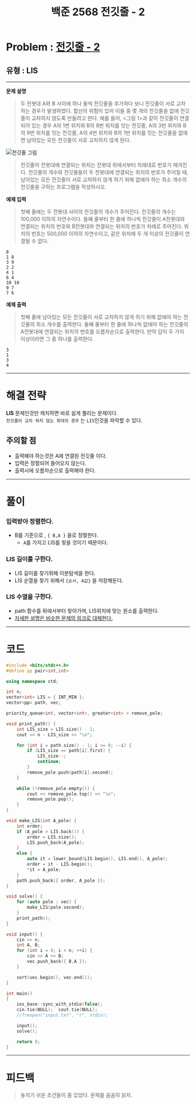 ﻿---
title: 백준 2568 전깃줄 - 2 
#date: 2020-01-01-00:00
categories:
- PS

tags:
- baekjoon
- PS
- Problem Solve
- LIS
- KOI
---

<!-- 문제 번호 -->

# Problem : [전깃줄 - 2](https://www.acmicpc.net/problem/2568)
## 유형 : LIS

---


**문제 설명**

> 두 전봇대 A와 B 사이에 하나 둘씩 전깃줄을 추가하다 보니 전깃줄이 서로 교차하는 경우가 발생하였다. 합선의 위험이 있어 이들 중 몇 개의 전깃줄을 없애 전깃줄이 교차하지 않도록 만들려고 한다. 
예를 들어, <그림 1>과 같이 전깃줄이 연결되어 있는 경우 A의 1번 위치와 B의 8번 위치를 잇는 전깃줄, A의 3번 위치와 B의 9번 위치를 잇는 전깃줄, A의 4번 위치와 B의 1번 위치를 잇는 전깃줄을 없애면 남아있는 모든 전깃줄이 서로 교차하지 않게 된다. 

![전깃줄 그림](https://www.acmicpc.net/upload/images/YlLryPscNLernYGzrT6.jpg)

> 전깃줄이 전봇대에 연결되는 위치는 전봇대 위에서부터 차례대로 번호가 매겨진다. 전깃줄의 개수와 전깃줄들이 두 전봇대에 연결되는 위치의 번호가 주어질 때, 남아있는 모든 전깃줄이 서로 교차하지 않게 하기 위해 없애야 하는 최소 개수의 전깃줄을 구하는 프로그램을 작성하시오.

**예제 입력**

> 첫째 줄에는 두 전봇대 사이의 전깃줄의 개수가 주어진다. 전깃줄의 개수는 100,000 이하의 자연수이다. 둘째 줄부터 한 줄에 하나씩 전깃줄이 A전봇대와 연결되는 위치의 번호와 B전봇대와 연결되는 위치의 번호가 차례로 주어진다. 위치의 번호는 500,000 이하의 자연수이고, 같은 위치에 두 개 이상의 전깃줄이 연결될 수 없다. 

```
8
1 8
3 9
2 2
4 1
6 4
10 10
9 7
7 6
```

**예제 출력**

> 첫째 줄에 남아있는 모든 전깃줄이 서로 교차하지 않게 하기 위해 없애야 하는 전깃줄의 최소 개수를 출력한다. 둘째 줄부터 한 줄에 하나씩 없애야 하는 전깃줄의 A전봇대에 연결되는 위치의 번호를 오름차순으로 출력한다. 만약 답이 두 가지 이상이라면 그 중 하나를 출력한다.

```
3
1
3
4
```

---


# 해결 전략

> 
**LIS** 문제인것만 캐치하면 바로 쉽게 풀리는 문제이다.  
`전깃줄이 교차 하지 않는 최대의 경우` 는 `LIS`인것을 파악할 수 있다.   




## 주의할 점

* 출력해야 하는것은 A에 연결된 전깃줄 이다.
* 입력은 정렬되어 들어오지 않는다.
* 출력시에 오름차순으로 출력해야 한다.


---



# 풀이

### 입력받아 정렬한다.
* B를 기준으로 , `{ B,A }` 꼴로 정렬한다.
	* `A`를 가지고 LIS를 찾을 것이기 때문이다.


### LIS 길이를 구한다.
* LIS 길이를 찾기위해 이분탐색을 한다.
* LIS 순열을 찾기 위해서 `{순서, A값}` 을 저장해둔다. 



### LIS 수열을 구한다.
* path 함수를 뒤에서부터 찾아가며, LIS위치에 맞는 원소를 출력한다.
* [자세한 설명은 비슷한 문제의 링크로 대체한다.](https://unluckyjung.github.io/ps/2020/03/01/BOJ14003/)

---

# 코드

```c++
#include <bits/stdc++.h>
#define pp pair<int,int>

using namespace std;

int n;
vector<int> LIS = { INT_MIN };
vector<pp> path, vec;

priority_queue<int, vector<int>, greater<int> > remove_pole;

void print_path() {
    int LIS_size = LIS.size() - 1;
    cout << n - LIS_size << "\n";

    for (int i = path.size() - 1; i >= 0; --i) {
        if (LIS_size == path[i].first) {
            LIS_size--;
            continue;
        }
        remove_pole.push(path[i].second);
    }

    while (!remove_pole.empty()) {
        cout << remove_pole.top() << "\n";
        remove_pole.pop();
    }
}

void make_LIS(int A_pole) {
    int order;
    if (A_pole > LIS.back()) {
        order = LIS.size();
        LIS.push_back(A_pole);
    }
    else {
        auto it = lower_bound(LIS.begin(), LIS.end(), A_pole);
        order = it - LIS.begin();
        *it = A_pole;
    }
    path.push_back({ order, A_pole });
}

void solve() {
    for (auto pole : vec) {
        make_LIS(pole.second);
    }
    print_path();
}

void input() {
    cin >> n;
    int A, B;
    for (int i = 0; i < n; ++i) {
        cin >> A >> B;
        vec.push_back({ B,A });
    }

    sort(vec.begin(), vec.end());
}

int main()
{
    ios_base::sync_with_stdio(false);
    cin.tie(NULL);  cout.tie(NULL);
    //freopen("input.txt", "r", stdin);

    input();
    solve();

    return 0;
}
```


---


# 피드백


> 놓치기 쉬운 조건들이 좀 있었다. 문제를 꼼꼼히 읽자.

